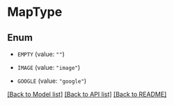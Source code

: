 # MapType

## Enum


* `EMPTY` (value: `""`)

* `IMAGE` (value: `"image"`)

* `GOOGLE` (value: `"google"`)


[[Back to Model list]](../README.md#documentation-for-models) [[Back to API list]](../README.md#documentation-for-api-endpoints) [[Back to README]](../README.md)


